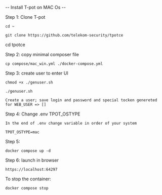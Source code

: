 -- Install T-pot on MAC Os --

Step 1: Clone T-pot

    cd ~

    git clone https://github.com/telekom-security/tpotce

cd tpotce

Step 2: copy minimal composer file

    cp compose/mac_win.yml ./docker-compose.yml

Step 3: create user to enter UI

    chmod +x ./genuser.sh

    ./genuser.sh

    Create a user; save login and password and special tocken genereted for WEB_USER => []

Step 4: Change .env TPOT_OSTYPE

    In the end of .env change variable in order of your system

    TPOT_OSTYPE=mac

Step 5:

    docker compose up -d

Step 6: launch in browser

    https://localhost:64297

To stop the container:

    docker compose stop
